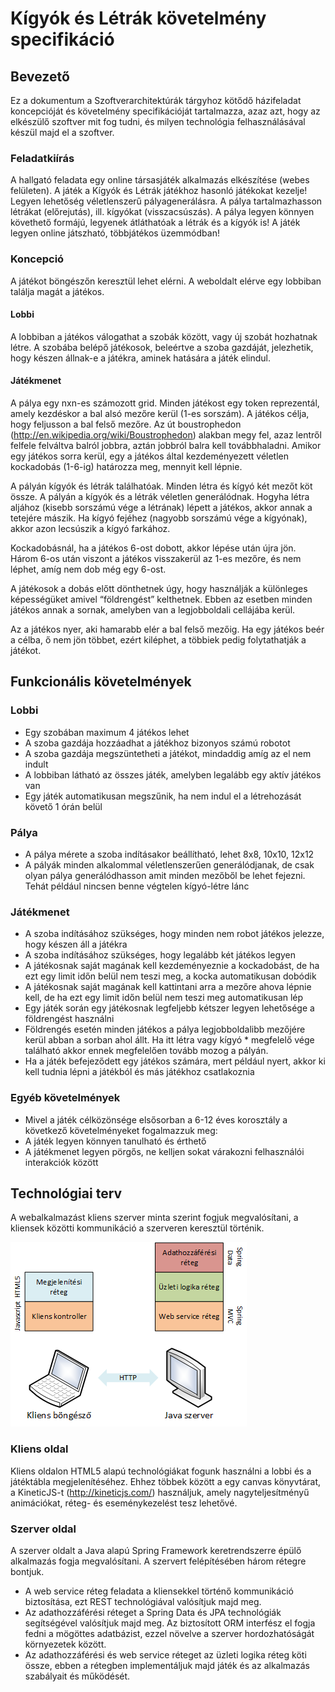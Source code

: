﻿Kígyók és Létrák követelmény specifikáció
=========================================

Bevezető
--------

Ez a dokumentum a Szoftverarchitektúrák tárgyhoz kötődő házifeladat koncepcióját és követelmény specifikációját tartalmazza, azaz azt, hogy az elkészülő szoftver mit fog tudni, és milyen technológia felhasználásával készül majd el a szoftver.

### Feladatkiírás

A hallgató feladata egy online társasjáték alkalmazás elkészítése (webes felületen). A játék a Kígyók és Létrák játékhoz hasonló játékokat kezelje! Legyen lehetőség véletlenszerű pályagenerálásra. A pálya tartalmazhasson létrákat (előrejutás), ill. kígyókat (visszacsúszás). A pálya legyen könnyen követhető formájú, legyenek átláthatóak a létrák és a kígyók is! A játék legyen online játszható, többjátékos üzemmódban!

### Koncepció
A játékot böngészőn keresztül lehet elérni. A weboldalt elérve egy lobbiban találja magát a játékos. 

#### Lobbi

A lobbiban a játékos válogathat a szobák között, vagy új szobát hozhatnak létre. A szobába belépő játékosok, beleértve a szoba gazdáját, jelezhetik, hogy készen állnak-e a játékra, aminek hatására a játék elindul. 

#### Játékmenet

A pálya egy nxn-es számozott grid. Minden játékost egy token reprezentál, amely kezdéskor a bal alsó mezőre kerül (1-es sorszám). A játékos célja, hogy feljusson a bal felső mezőre. Az út boustrophedon (http://en.wikipedia.org/wiki/Boustrophedon) alakban megy fel, azaz lentről felfele felváltva balról jobbra, aztán jobbról balra kell továbbhaladni. Amikor egy játékos sorra kerül, egy a játékos által kezdeményezett véletlen kockadobás (1-6-ig) határozza meg, mennyit kell lépnie.

A pályán kígyók és létrák találhatóak. Minden létra és kígyó két mezőt köt össze. A pályán a kígyók és a létrák véletlen generálódnak. Hogyha létra aljához (kisebb sorszámú vége a létrának) lépett a játékos, akkor annak a tetejére mászik. Ha kígyó fejéhez (nagyobb sorszámú vége a kígyónak), akkor azon lecsúszik a kígyó farkához. 

Kockadobásnál, ha a játékos 6-ost dobott, akkor lépése után újra jön. Három 6-os után viszont a játékos visszakerül az 1-es mezőre, és nem léphet, amíg nem dob még egy 6-ost.

A játékosok a dobás előtt dönthetnek úgy, hogy használják a különleges képességüket amivel “földrengést” kelthetnek. Ebben az esetben minden játékos annak a sornak, amelyben van a legjobboldali cellájába kerül. 

Az a játékos nyer, aki hamarabb elér a bal felső mezőig. Ha egy játékos beér a célba, ő nem jön többet, ezért kiléphet, a többiek pedig folytathatják a játékot.

Funkcionális követelmények
--------------------------

### Lobbi
* Egy szobában maximum 4 játékos lehet
* A szoba gazdája hozzáadhat a játékhoz bizonyos számú robotot
* A szoba gazdája megszüntetheti a játékot, mindaddig amíg az el nem indult
* A lobbiban látható az összes játék, amelyben legalább egy aktív játékos van
* Egy játék automatikusan megszűnik, ha nem indul el a létrehozását követő 1 órán belül

### Pálya
* A pálya mérete a szoba indításakor beállítható, lehet 8x8, 10x10, 12x12
* A pályák minden alkalommal véletlenszerűen generálódjanak, de csak olyan pálya generálódhasson amit minden mezőből be lehet fejezni. Tehát például nincsen benne végtelen kígyó-létre lánc

### Játékmenet
* A szoba indításához szükséges, hogy minden nem robot játékos jelezze, hogy készen áll a játékra
* A szoba indításához szükséges, hogy legalább két játékos legyen
* A játékosnak saját magának kell kezdeményeznie a kockadobást, de ha ezt egy limit időn belül nem teszi meg, a kocka automatikusan dobódik
* A játékosnak saját magának kell kattintani arra a mezőre ahova lépnie kell, de ha ezt egy limit időn belül nem teszi meg automatikusan lép
* Egy játék során egy játékosnak legfeljebb kétszer legyen lehetősége a földrengést használni
* Földrengés esetén minden játékos a pálya legjobboldalibb mezőjére kerül abban a sorban ahol állt. Ha itt létra vagy kígyó * megfelelő vége található akkor ennek megfelelően tovább mozog a pályán.
* Ha a játék befejeződett egy játékos számára, mert például nyert, akkor ki kell tudnia lépni a játékból és más játékhoz csatlakoznia

### Egyéb követelmények
* Mivel a játék célközönsége elsősorban a 6-12 éves korosztály a következő követelményeket fogalmazzuk meg:
* A játék legyen könnyen tanulható és érthető
* A játékmenet legyen pörgős, ne kelljen sokat várakozni felhasználói interakciók között



Technológiai terv
-----------------
A webalkalmazást kliens szerver minta szerint fogjuk megvalósítani, a kliensek közötti kommunikáció a szerveren keresztül történik. 

![A kliens és a szerver oldal rétegei](https://raw.githubusercontent.com/wther/ladder/master/docs/multitier-application.png)

### Kliens oldal

Kliens oldalon HTML5 alapú technológiákat fogunk használni a lobbi és a játéktábla megjelenítéséhez. Ehhez többek között a  egy canvas könyvtárat, a KineticJS-t (http://kineticjs.com/) használjuk, amely nagyteljesítményű animációkat, réteg- és eseménykezelést tesz lehetővé.

### Szerver oldal

A szerver oldalt a Java alapú Spring Framework keretrendszerre épülő alkalmazás fogja megvalósítani. A szervert felépítésében három rétegre bontjuk. 
* A web service réteg feladata a kliensekkel történő kommunikáció biztosítása, ezt REST technológiával valósítjuk majd meg. 
* Az adathozzáférési réteget a Spring Data és JPA technológiák segítségével valósítjuk majd meg. Az biztosított ORM interfész el fogja fedni a mögöttes adatbázist, ezzel növelve a szerver hordozhatóságát környezetek között.
* Az adathozzáférési és web service réteget az üzleti logika réteg köti össze, ebben a rétegben implementáljuk majd játék és az alkalmazás szabályait és működését.

